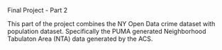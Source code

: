 
Final Project - Part 2

This part of the project combines the NY Open Data crime dataset
with population dataset.  Specifically the PUMA generated 
Neighborhood Tabulaton Area (NTA) data generated by the ACS.



